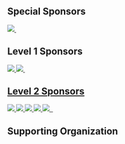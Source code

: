 ## Special Sponsors

<div class="sponsors">
    <a href="https://www.recruit.co.jp/">
        <img src="/images/Events/sponsor/Recruit.png">
    </a>
    <a href="https://www.smbc.co.jp/global/">
        <img src="">
    </a>
</div>

## Level 1 Sponsors

<div class="sponsors">
    <a href="https://casper.network/">
        <img src="/images/Events/sponsor/casper.png">
    </a>
    <a href="https://www.mufg.jp/english/index.html">
        <img src="/images/Events/sponsor/MUFG.jpeg">
    </a>
    <a href="https://www.chainalysis.com/">
        <img src="">    
</div>

## Level 2 Sponsors

<div class="sponsors">
    <a href="https://www.circle.com/">
        <img src="/images/Events/sponsor/circle.png">
    </a>
    <a href="https://www.decurret-dcp.com/en/">
        <img src="/images/Events/sponsor/DeCurret.png">
    </a>
    <a href="https://www.garage.co.jp/en/">
        <img src="/images/Events/sponsor/DG.jpeg">
    </a>
    <a href="https://www.nri.com/en">
        <img src="/images/Events/sponsor/NRI.png">
    </a>
    <a href="https://nttdigital.io/">
        <img src="/images/Events/sponsor/NTTD_Corplogo_RGB_M.jpg">
    </a>
    <a href="https://www.ginco.co.jp/en">
        <img src="">
    </a>
    <a href="https://www.ey.com/en_gl">
        <img src="">
    </a>        
</div>

## Supporting Organization




